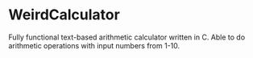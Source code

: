 # WeirdCalculator

Fully functional text-based arithmetic calculator written in C.
Able to do arithmetic operations with input numbers from 1-10.

